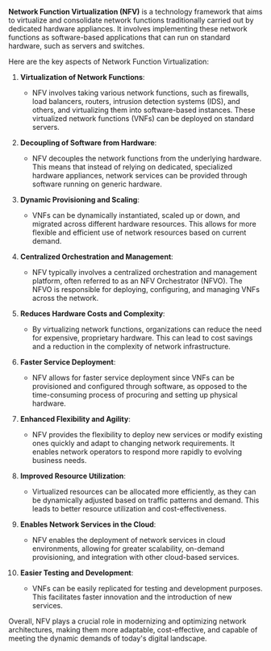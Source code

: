 **Network Function Virtualization (NFV)** is a technology framework that aims to virtualize and consolidate network functions traditionally carried out by dedicated hardware appliances. It involves implementing these network functions as software-based applications that can run on standard hardware, such as servers and switches.

Here are the key aspects of Network Function Virtualization:

1. **Virtualization of Network Functions**:
   - NFV involves taking various network functions, such as firewalls, load balancers, routers, intrusion detection systems (IDS), and others, and virtualizing them into software-based instances. These virtualized network functions (VNFs) can be deployed on standard servers.

2. **Decoupling of Software from Hardware**:
   - NFV decouples the network functions from the underlying hardware. This means that instead of relying on dedicated, specialized hardware appliances, network services can be provided through software running on generic hardware.

3. **Dynamic Provisioning and Scaling**:
   - VNFs can be dynamically instantiated, scaled up or down, and migrated across different hardware resources. This allows for more flexible and efficient use of network resources based on current demand.

4. **Centralized Orchestration and Management**:
   - NFV typically involves a centralized orchestration and management platform, often referred to as an NFV Orchestrator (NFVO). The NFVO is responsible for deploying, configuring, and managing VNFs across the network.

5. **Reduces Hardware Costs and Complexity**:
   - By virtualizing network functions, organizations can reduce the need for expensive, proprietary hardware. This can lead to cost savings and a reduction in the complexity of network infrastructure.

6. **Faster Service Deployment**:
   - NFV allows for faster service deployment since VNFs can be provisioned and configured through software, as opposed to the time-consuming process of procuring and setting up physical hardware.

7. **Enhanced Flexibility and Agility**:
   - NFV provides the flexibility to deploy new services or modify existing ones quickly and adapt to changing network requirements. It enables network operators to respond more rapidly to evolving business needs.

8. **Improved Resource Utilization**:
   - Virtualized resources can be allocated more efficiently, as they can be dynamically adjusted based on traffic patterns and demand. This leads to better resource utilization and cost-effectiveness.

9. **Enables Network Services in the Cloud**:
   - NFV enables the deployment of network services in cloud environments, allowing for greater scalability, on-demand provisioning, and integration with other cloud-based services.

10. **Easier Testing and Development**:
    - VNFs can be easily replicated for testing and development purposes. This facilitates faster innovation and the introduction of new services.

Overall, NFV plays a crucial role in modernizing and optimizing network architectures, making them more adaptable, cost-effective, and capable of meeting the dynamic demands of today's digital landscape.
